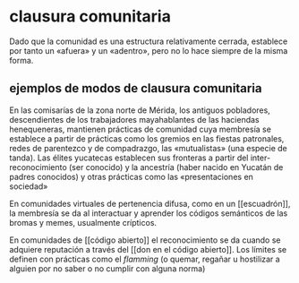 # clausura comunitaria
Dado que la comunidad es una estructura relativamente cerrada, establece por tanto un «afuera» y un «adentro», pero no lo hace siempre de la misma forma.

## ejemplos de modos de clausura comunitaria

En las comisarías de la zona norte de Mérida, los antiguos pobladores, descendientes de los trabajadores mayahablantes de las haciendas henequeneras, mantienen prácticas de comunidad cuya membresía se establece a partir de prácticas como los gremios en las fiestas patronales, redes de parentezco y de compadrazgo, las «mutualistas» (una especie de tanda). Las élites yucatecas establecen sus fronteras a partir del inter-reconocimiento (ser conocido) y la ancestría (haber nacido en Yucatán de padres conocidos) y otras prácticas como las «presentaciones en sociedad»

En comunidades virtuales de pertenencia difusa, como en un [[escuadrón]], la membresía se da al interactuar y aprender los códigos semánticos de las bromas y memes, usualmente crípticos.

En comunidades de [[código abierto]] el reconocimiento se da cuando se adquiere reputación a través del [[don en el código abierto]]. Los límites se definen con prácticas como el *flamming* (o quemar, regañar u hostilizar a alguien por no saber o no cumplir con alguna norma)
